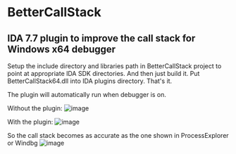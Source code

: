 # BetterCallStack

## IDA 7.7 plugin to improve the call stack for Windows x64 debugger

Setup the include directory and libraries path in BetterCallStack project to point at appropriate IDA SDK directories. And then just build it. Put BetterCallStack64.dll into IDA plugins directory. That's it.

The plugin will automatically run when debugger is on. 

Without the plugin:
![image](https://github.com/AntonKukoba1/BetterCallStack/assets/35240638/9ff8423f-598e-4c17-b8c8-8127ff9a3788)

With the plugin:
![image](https://github.com/AntonKukoba1/BetterCallStack/assets/35240638/5e322e42-2d61-4dee-ab87-3859b538fd72)

So the call stack becomes as accurate as the one shown in ProcessExplorer or Windbg
![image](https://github.com/AntonKukoba1/BetterCallStack/assets/35240638/660538f7-494d-464f-9406-da53550cdcfe)
